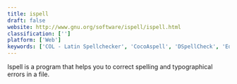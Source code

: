 ```yaml
---
title: ispell
draft: false 
website: http://www.gnu.org/software/ispell/ispell.html
classification: ['']
platform: ['Web']
keywords: ['COL - Latin Spellchecker', 'CocoAspell', 'DSpellCheck', 'Editsaurus', 'Enchant', 'FreeSpell', 'Freshdesk', 'GNU Aspell', 'Ginger', 'Grammalecte', 'Grammarian PRO2', 'Grammarly', 'HelpScout', 'SpellCheckPlus', 'myspell', 'tinySpell']
---
```

Ispell is a program that helps you to correct spelling and typographical errors in a file.